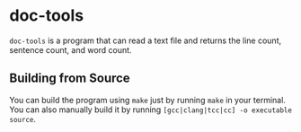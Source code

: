 # doc-tools

`doc-tools` is a program that can read a text file and
returns the line count, sentence count, and word count.

## Building from Source

You can build the program using `make` just by running
`make` in your terminal. You can also manually build it
by running `[gcc|clang|tcc|cc] -o executable source`.
